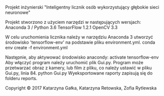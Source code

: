 Projekt inżynierski "Inteligentny licznik osób wykorzystujący głębokie sieci neuronowe"

Projekt stworzono z użyciem narzędzi w następujących wersjach:
    Anaconda 3 / Python 3.6
    TensorFlow 1.2.1
    OpenCV 3.3

W celu uruchomienia licznika należy w narzędziu Anaconda 3 utworzyć środowisko 'tensorflow-env' na podstawie pliku environment.yml.
conda env create -f environment.yml

Następnie, aby aktywować środowisko anacondy:
activate tensorflow-env
Aby włączyć program należy uruchomić plik Gui.py. Program może przetwarzać obraz z kamery, lub film z pliku, co należy ustawić w pliku Gui.py, linia 84.
	python Gui.py
Wyeksportowane raporty zapisują się do folderu reports.


Copyright © 2017 Katarzyna Gałka, Katarzyna Retowska, Zofia Rytlewska



